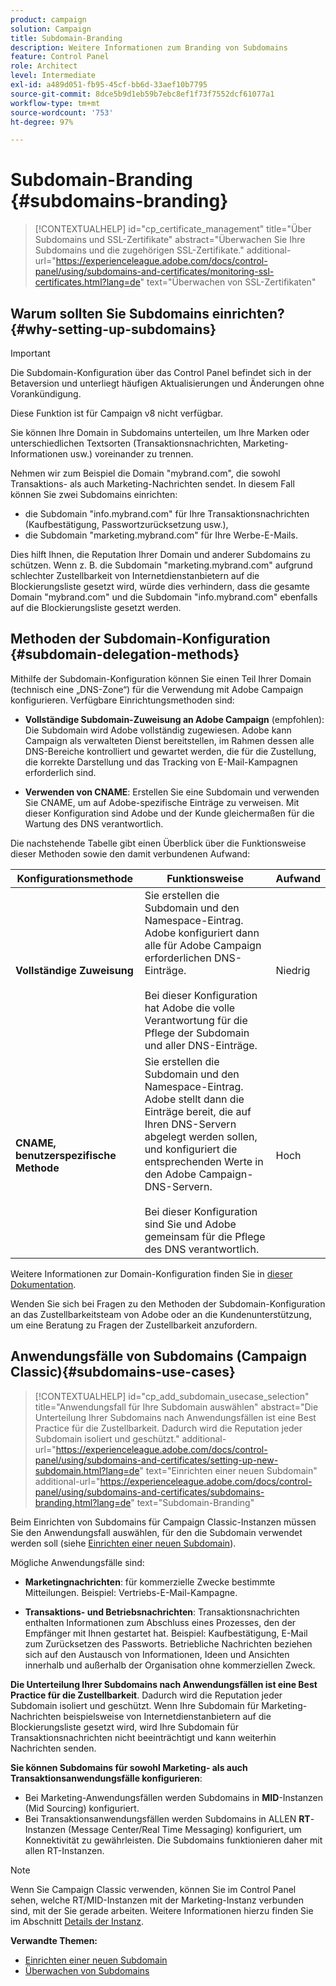```yaml
---
product: campaign
solution: Campaign
title: Subdomain-Branding
description: Weitere Informationen zum Branding von Subdomains
feature: Control Panel
role: Architect
level: Intermediate
exl-id: a489d051-fb95-45cf-bb6d-33aef10b7795
source-git-commit: 8dce5b9d1eb59b7ebc8ef1f73f7552dcf61077a1
workflow-type: tm+mt
source-wordcount: '753'
ht-degree: 97%

---
```


# Subdomain-Branding {#subdomains-branding}

>[!CONTEXTUALHELP]
>id="cp_certificate_management"
>title="Über Subdomains und SSL-Zertifikate"
>abstract="Überwachen Sie Ihre Subdomains und die zugehörigen SSL-Zertifikate."
>additional-url="https://experienceleague.adobe.com/docs/control-panel/using/subdomains-and-certificates/monitoring-ssl-certificates.html?lang=de" text="Überwachen von SSL-Zertifikaten"

## Warum sollten Sie Subdomains einrichten? {#why-setting-up-subdomains}

>[!IMPORTANT]
>
>Die Subdomain-Konfiguration über das Control Panel befindet sich in der Betaversion und unterliegt häufigen Aktualisierungen und Änderungen ohne Vorankündigung.
>
>Diese Funktion ist für Campaign v8 nicht verfügbar.

Sie können Ihre Domain in Subdomains unterteilen, um Ihre Marken oder unterschiedlichen Textsorten (Transaktionsnachrichten, Marketing-Informationen usw.) voreinander zu trennen.

Nehmen wir zum Beispiel die Domain &quot;mybrand.com&quot;, die sowohl Transaktions- als auch Marketing-Nachrichten sendet. In diesem Fall können Sie zwei Subdomains einrichten:

* die Subdomain &quot;info.mybrand.com&quot; für Ihre Transaktionsnachrichten (Kaufbestätigung, Passwortzurücksetzung usw.),
* die Subdomain &quot;marketing.mybrand.com&quot; für Ihre Werbe-E-Mails.

Dies hilft Ihnen, die Reputation Ihrer Domain und anderer Subdomains zu schützen. Wenn z. B. die Subdomain &quot;marketing.mybrand.com&quot; aufgrund schlechter Zustellbarkeit von Internetdienstanbietern auf die Blockierungsliste gesetzt wird, würde dies verhindern, dass die gesamte Domain &quot;mybrand.com&quot; und die Subdomain &quot;info.mybrand.com&quot; ebenfalls auf die Blockierungsliste gesetzt werden.

## Methoden der Subdomain-Konfiguration {#subdomain-delegation-methods}

Mithilfe der Subdomain-Konfiguration können Sie einen Teil Ihrer Domain (technisch eine „DNS-Zone“) für die Verwendung mit Adobe Campaign konfigurieren. Verfügbare Einrichtungsmethoden sind:

* **Vollständige Subdomain-Zuweisung an Adobe Campaign** (empfohlen): Die Subdomain wird Adobe vollständig zugewiesen. Adobe kann Campaign als verwalteten Dienst bereitstellen, im Rahmen dessen alle DNS-Bereiche kontrolliert und gewartet werden, die für die Zustellung, die korrekte Darstellung und das Tracking von E-Mail-Kampagnen erforderlich sind.

* **Verwenden von CNAME**: Erstellen Sie eine Subdomain und verwenden Sie CNAME, um auf Adobe-spezifische Einträge zu verweisen. Mit dieser Konfiguration sind Adobe und der Kunde gleichermaßen für die Wartung des DNS verantwortlich.

Die nachstehende Tabelle gibt einen Überblick über die Funktionsweise dieser Methoden sowie den damit verbundenen Aufwand:

| Konfigurationsmethode | Funktionsweise | Aufwand |
|---|---|---|
| **Vollständige Zuweisung** | Sie erstellen die Subdomain und den Namespace-Eintrag. Adobe konfiguriert dann alle für Adobe Campaign erforderlichen DNS-Einträge.<br/><br/>Bei dieser Konfiguration hat Adobe die volle Verantwortung für die Pflege der Subdomain und aller DNS-Einträge. | Niedrig |
| **CNAME, benutzerspezifische Methode** | Sie erstellen die Subdomain und den Namespace-Eintrag. Adobe stellt dann die Einträge bereit, die auf Ihren DNS-Servern abgelegt werden sollen, und konfiguriert die entsprechenden Werte in den Adobe Campaign-DNS-Servern.<br/><br/>Bei dieser Konfiguration sind Sie und Adobe gemeinsam für die Pflege des DNS verantwortlich. | Hoch |

Weitere Informationen zur Domain-Konfiguration finden Sie in [dieser Dokumentation](https://experienceleague.adobe.com/docs/deliverability-learn/deliverability-best-practice-guide/additional-resources/product-specific-resources/campaign/ac-domain-name-setup.html?lang=de).

Wenden Sie sich bei Fragen zu den Methoden der Subdomain-Konfiguration an das Zustellbarkeitsteam von Adobe oder an die Kundenunterstützung, um eine Beratung zu Fragen der Zustellbarkeit anzufordern.

## Anwendungsfälle von Subdomains (Campaign Classic){#subdomains-use-cases}

>[!CONTEXTUALHELP]
>id="cp_add_subdomain_usecase_selection"
>title="Anwendungsfall für Ihre Subdomain auswählen"
>abstract="Die Unterteilung Ihrer Subdomains nach Anwendungsfällen ist eine Best Practice für die Zustellbarkeit. Dadurch wird die Reputation jeder Subdomain isoliert und geschützt."
>additional-url="https://experienceleague.adobe.com/docs/control-panel/using/subdomains-and-certificates/setting-up-new-subdomain.html?lang=de" text="Einrichten einer neuen Subdomain"
>additional-url="https://experienceleague.adobe.com/docs/control-panel/using/subdomains-and-certificates/subdomains-branding.html?lang=de" text="Subdomain-Branding"

Beim Einrichten von Subdomains für Campaign Classic-Instanzen müssen Sie den Anwendungsfall auswählen, für den die Subdomain verwendet werden soll (siehe [Einrichten einer neuen Subdomain](../../subdomains-certificates/using/setting-up-new-subdomain.md)).

Mögliche Anwendungsfälle sind:

* **Marketingnachrichten**: für kommerzielle Zwecke bestimmte Mitteilungen. Beispiel: Vertriebs-E-Mail-Kampagne.

* **Transaktions- und Betriebsnachrichten**: Transaktionsnachrichten enthalten Informationen zum Abschluss eines Prozesses, den der Empfänger mit Ihnen gestartet hat. Beispiel: Kaufbestätigung, E-Mail zum Zurücksetzen des Passworts. Betriebliche Nachrichten beziehen sich auf den Austausch von Informationen, Ideen und Ansichten innerhalb und außerhalb der Organisation ohne kommerziellen Zweck.

**Die Unterteilung Ihrer Subdomains nach Anwendungsfällen ist eine Best Practice für die Zustellbarkeit**. Dadurch wird die Reputation jeder Subdomain isoliert und geschützt. Wenn Ihre Subdomain für Marketing-Nachrichten beispielsweise von Internetdienstanbietern auf die Blockierungsliste gesetzt wird, wird Ihre Subdomain für Transaktionsnachrichten nicht beeinträchtigt und kann weiterhin Nachrichten senden.

**Sie können Subdomains für sowohl Marketing- als auch Transaktionsanwendungsfälle konfigurieren**:

* Bei Marketing-Anwendungsfällen werden Subdomains in **MID**-Instanzen (Mid Sourcing) konfiguriert.
* Bei Transaktionsanwendungsfällen werden Subdomains in ALLEN **RT**-Instanzen (Message Center/Real Time Messaging) konfiguriert, um Konnektivität zu gewährleisten. Die Subdomains funktionieren daher mit allen RT-Instanzen.

>[!NOTE]
>
>Wenn Sie Campaign Classic verwenden, können Sie im Control Panel sehen, welche RT/MID-Instanzen mit der Marketing-Instanz verbunden sind, mit der Sie gerade arbeiten. Weitere Informationen hierzu finden Sie im Abschnitt [Details der Instanz](../../instances-settings/using/instance-details.md).

**Verwandte Themen:**

* [Einrichten einer neuen Subdomain](../../subdomains-certificates/using/setting-up-new-subdomain.md)
* [Überwachen von Subdomains](../../subdomains-certificates/using/monitoring-subdomains.md)

